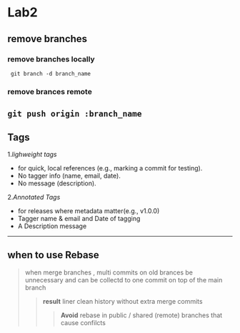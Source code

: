# Lab2

## remove branches
### remove branches locally
``` git branch -d branch_name```

### remove brances remote
```git push origin :branch_name```
--------------------------------
## **Tags**
1.*lighweight tags*
 - for quick, local references (e.g., marking a commit for testing).
 - No tagger info (name, email, date).
 - No message (description).

2.*Annotated Tags*
 - for releases  where metadata matter(e.g., v1.0.0)
 - Tagger name & email and Date of tagging
 - A Description message
--------------------------------------
## when to use **Rebase**
> when merge branches , multi commits on old brances be unnecessary and can be collectd to one commit on top of the main branch
>> **result** liner clean history without extra merge commits 
>>> **Avoid** rebase in public / shared (remote) branches that cause confilcts 



 
